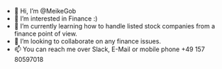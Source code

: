 - 👋 Hi, I’m @MeikeGob
- 👀 I’m interested in Finance :)
- 🌱 I’m currently learning how to handle listed stock companies from a finance point of view.
- 💞️ I’m looking to collaborate on any finance issues.
- 📫 You can reach me over Slack, E-Mail or mobile phone +49 157 80597018

<!---
MeikeGob/MeikeGob is a ✨ special ✨ repository because its `README.md` (this file) appears on your GitHub profile.
You can click the Preview link to take a look at your changes.
--->
